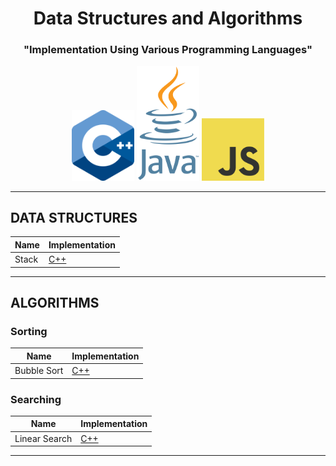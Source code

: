 <h1 align="center">Data Structures and Algorithms</h1>
<h3 align="center">"Implementation Using Various Programming Languages"</h3>

<p align="center">
   <img src="./assets/logos/cpp_logo.png" width="100px">  <img src="./assets/logos/java_logo.png" width="100px">  <img src="./assets/logos/js_logo.png" width="100px"> 
</p>

<hr />
<h2>DATA STRUCTURES</h2>

| Name | Implementation |
| --- | --- |
| Stack | [C++](./C++/Data%20Structures/Stack.cpp) |

<hr />

<h2>ALGORITHMS</h2>

<h3>Sorting</h3>

| Name | Implementation |
| --- | --- |
| Bubble Sort | [C++](./C++/Algorithms/Sorting/Bubble_Sort.cpp) |

<h3>Searching</h3>

| Name | Implementation |
| --- | --- |
| Linear Search | [C++](./C++/Algorithms/Searching/Linear_Search.cpp) |

<hr />
